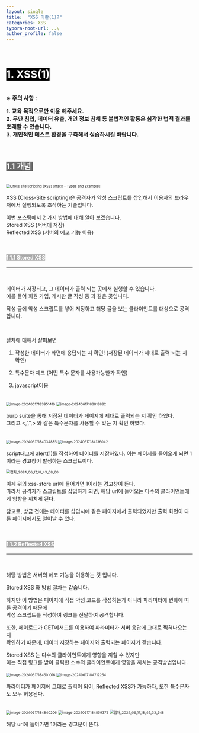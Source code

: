 ```yaml
---
layout: single
title:  "XSS 이란(1)?"
categories: XSS
typora-root-url: ..\
author_profile: false
---
```


<br>

# <span style="background:#000000; color:#ffffff">1. XSS(1)</span>

<br><span style='font-weight:bold; font-size:15px'> ※ 주의 사항 :</span>   

<span style='font-weight:bold; font-size:15px'>1. 교육 목적으로만 이용 해주세요.</span><br>
<span style='font-weight:bold; font-size:15px'>2. 무단 침입, 데이터 유출, 개인 정보 침해 등 불법적인 활동은 심각한 법적 결과를 초래할 수 있습니다.</span><br>
<span style='font-weight:bold; font-size:15px'>3.  개인적인 테스트 환경을 구축해서 실습하시길 바랍니다. </span>

<br>

## <span style="background:#696969; color:#ffffff">1.1 개념 </span>

<br>

<img src="https://cdn.prod.website-files.com/5ff66329429d880392f6cba2/60b35cf8bf38cadc090a95bf_Cross-Site%20Scripting%20Work.png" alt="Cross site scripting (XSS) attack - Types and Examples" style="zoom: 67%;" />

XSS (Cross-Site scripting)은 공격자가 악성 스크립트를 삽입해서 이용자의 브라우저에서 실행되도록 조작하는 기술입니다.

이번 포스팅에서 2 가지 방법에 대해 알아 보겠습니다.  
Stored XSS (서버에 저장)  
Reflected XSS (서버의 에코 기능 이용)

<br>

#### <span style="background:#A9A9A9; color:#ffffff">1.1.1 Stored XSS</span>

***

<br>

데이터가 저장되고, 그 데이터가 출력 되는 곳에서 실행할 수 있습니다.   
예를 들어 회원 가입, 게시판 글 작성 등 과 같은 곳입니다.  

작성 글에  악성 스크립트를 넣어 저장하고 해당 글을 보는 클라이언트를 대상으로 공격합니다.

<br>

절차에 대해서 살펴보면

1. 작성한 데이터가 화면에 응답되는 지 확인! (저장된 데이터가 제대로 출력 되는 지 확인)

2. 특수문자 체크 (어떤 특수 문자를 사용가능한가 확인)

3.  javascript이용

   <br>

<img src="/images/2024-06-16-XSS1/image-20240617183951416.png" alt="image-20240617183951416" style="zoom:67%;" />

<img src="/images/2024-06-16-XSS1/image-20240617183813882.png" alt="image-20240617183813882" style="zoom: 67%;" />

burp suite을 통해 저장된 데이터가 페이지에 제대로 출력되는 지 확인 하였다.   
그리고 <,',",> 와 같은 특수문자를 사용할 수 있는 지 확인 하였다.

<br>

<img src="/images/2024-06-16-XSS1/image-20240617184034885.png" alt="image-20240617184034885" style="zoom:67%;" />

<img src="/images/2024-06-16-XSS1/image-20240617184136042.png" alt="image-20240617184136042" style="zoom:67%;" />

script태그에 alert(1)를 작성하여 데이터를 저장하였다. 이는 페이지를 들어오게 되면 1이라는 경고창이 발생하는 스크립트이다.

<img src="/images/2024-06-16-XSS1/캡처_2024_06_17_18_43_08_60.png" alt="캡처_2024_06_17_18_43_08_60" style="zoom:67%;" />

이제 위의 xss-store url에 들어가면 1이라는 경고창이 뜬다.   
따라서 공격자가 스크립트를 삽입하게 되면, 해당 url에 들어오는 다수의 클라이언트에게 영향을 끼치게 된다.  

참고로, 방금 전에는 데이터를 삽입시에 같은 페이지에서 출력되었지만 출력 화면이 다른 페이지에서도 일어날 수 있다.

<br>

#### <span style="background:#A9A9A9; color:#ffffff">1.1.2 Reflected XSS</span>

***

<br>

해당 방법은 서버의 에코 기능을 이용하는 것 입니다.

Stored XSS 와 방법 절차는 같습니다. 

하지만  이 방법은 페이지에 직접 악성 코드를 작성하는게 아니라 파라미터에 변화에 따른 공격이기 때문에   
악성 스크립트를 작성하여 링크를 전달하여 공격합니다.

또한, 페이로드가 GET메서드를 이용하여 파라미터가 서버 응답에 그대로 찍혀나오는 지   
확인하기 때문에, 데이터 저장하는 페이지와 출력되는 페이지가 같습니다.

Stored XSS 는 다수의 클라이언트에게 영향을 끼칠 수 있지만   
이는 직접 링크를 받아 클릭한 소수의 클라이언트에게 영향을 끼치는 공격방법입니다.

<img src="/images/2024-06-16-XSS1/image-20240617184501016.png" alt="image-20240617184501016" style="zoom:67%;" />

<img src="/images/2024-06-16-XSS1/image-20240617184712254.png" alt="image-20240617184712254" style="zoom:67%;" />

파라미터가 페이지에 그대로 출력이 되어, Reflected XSS가 가능하다, 또한 특수문자도 모두 허용된다.

<br>

<img src="/images/2024-06-16-XSS1/image-20240617184840206.png" alt="image-20240617184840206" style="zoom:67%;" />

<img src="/images/2024-06-16-XSS1/image-20240617184859375.png" alt="image-20240617184859375" style="zoom:67%;" />

<img src="/images/2024-06-16-XSS1/캡처_2024_06_17_18_49_33_548.png" alt="캡처_2024_06_17_18_49_33_548" style="zoom:67%;" />

해당 url에 들어가면 1이라는 경고문이 뜬다.
